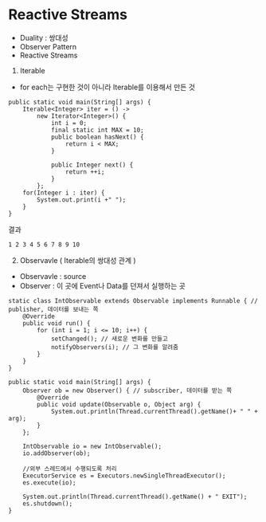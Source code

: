 # Reactive Streams
- Duality : 쌍대성
- Observer Pattern
- Reactive Streams

1. Iterable
- for each는 구현한 것이 아니라 Iterable를 이용해서 만든 것
```
public static void main(String[] args) {
    Iterable<Integer> iter = () -> 
        new Iterator<Integer>() {
            int i = 0;
            final static int MAX = 10;
            public boolean hasNext() {
                return i < MAX;
            }

            public Integer next() {
                return ++i;
            }
        };
    for(Integer i : iter) {
        System.out.print(i +" ");
    }
}
```
결과
```
1 2 3 4 5 6 7 8 9 10
```
2. Observavle ( Iterable의 쌍대성 관계 )
- Observavle : source
- Observer : 이 곳에 Event나 Data를 던져서 실행하는 곳
```
static class IntObservable extends Observable implements Runnable { // publisher, 데이터를 보내는 쪽
    @Override
    public void run() {
        for (int i = 1; i <= 10; i++) {
            setChanged(); // 새로운 변화를 만들고
            notifyObservers(i); // 그 변화를 알려줌
        }
    }
}

public static void main(String[] args) {
    Observer ob = new Observer() { // subscriber, 데이터를 받는 쪽
        @Override
        public void update(Observable o, Object arg) {
            System.out.println(Thread.currentThread().getName()+ " " + arg);
        }
    };

    IntObservable io = new IntObservable();
    io.addObserver(ob);

    //외부 스레드에서 수행되도록 처리
    ExecutorService es = Executors.newSingleThreadExecutor();
    es.execute(io);

    System.out.println(Thread.currentThread().getName() + " EXIT");
    es.shutdown();
}
```
